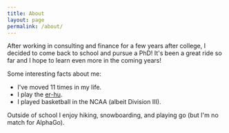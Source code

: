 ```yaml
---
title: About
layout: page
permalink: /about/
---
```


<!--- <p align="center">
<img src="{{ site.baseurl }}/assets/profile_img.jpg">
</p>
-->
After working in consulting and finance for a few years after college, I decided to come back to school and pursue a PhD!  It's been a great ride so far and I hope to learn even more in the coming years!

Some interesting facts about me:
* I've moved 11 times in my life.
* I play the [er-hu](https://en.wikipedia.org/wiki/Erhu).
* I played basketball in the NCAA (albeit Division III).

Outside of school I enjoy hiking, snowboarding, and playing go (but I'm no match for AlphaGo).
